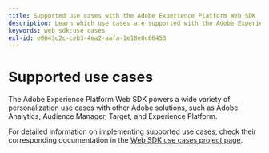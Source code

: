 ```yaml
---
title: Supported use cases with the Adobe Experience Platform Web SDK
description: Learn which use cases are supported with the Adobe Experience Platform Web SDK.
keywords: web sdk;use cases
exl-id: e0643c2c-ceb3-4ea2-aafa-1e18e0c66453
---
```

# Supported use cases

The Adobe Experience Platform Web SDK powers a wide variety of personalization use cases with other Adobe solutions, such as Adobe Analytics, Audience Manager, Target, and Experience Platform.

For detailed information on implementing supported use cases, check their corresponding documentation in the [Web SDK use cases project page](https://github.com/orgs/adobe/projects/18/views/1?filterQuery=).
